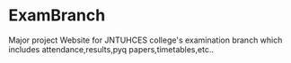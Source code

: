 # ExamBranch
Major project 
Website for JNTUHCES college's examination branch which includes attendance,results,pyq papers,timetables,etc..
